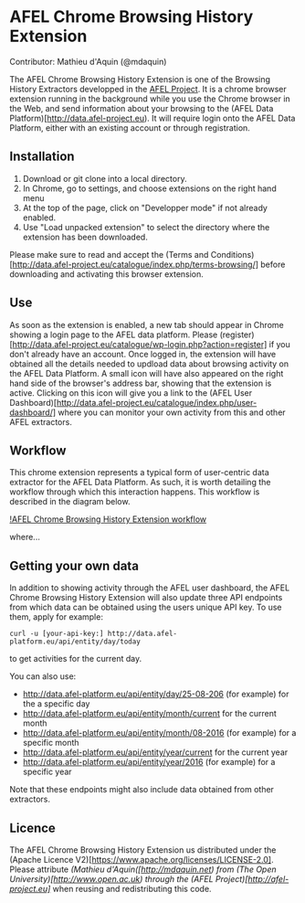 # AFEL Chrome Browsing History Extension
Contributor: Mathieu d'Aquin (@mdaquin)

The AFEL Chrome Browsing History Extension is one of the Browsing History Extractors developped in the [AFEL Project](http://afel-project.eu). It is a chrome browser extension running in the background while you use the Chrome browser in the Web, and send information about your browsing to the (AFEL Data Platform)[http://data.afel-project.eu). It will require login onto the AFEL Data Platform, either with an existing account or through registration.


## Installation 

1. Download or git clone into a local directory. 
2. In Chrome, go to settings, and choose extensions on the right hand menu
3. At the top of the page, click on "Developper mode" if not already enabled. 
4. Use "Load unpacked extension" to select the directory where the extension has been downloaded.

Please make sure to read and accept the (Terms and Conditions)[http://data.afel-project.eu/catalogue/index.php/terms-browsing/] before downloading and activating this browser extension.

## Use
As soon as the extension is enabled, a new tab should appear in Chrome showing a login page to the AFEL data platform. Please (register)[http://data.afel-project.eu/catalogue/wp-login.php?action=register] if you don't already have an account. Once logged in, the extension will have obtained all the details needed to updload data about browsing activity on the AFEL Data Platform. A small icon will have also appeared on the right hand side of the browser's address bar, showing that the extension is active. Clicking on this icon will give you a link to the (AFEL User Dashboard)[http://data.afel-project.eu/catalogue/index.php/user-dashboard/] where you can monitor your own activity from this and other AFEL extractors.


## Workflow

This chrome extension represents a typical form of user-centric data extractor for the AFEL Data Platform. As such, it is worth detailing the workflow through which this interaction happens. This workflow is described in the diagram below.

[!AFEL Chrome Browsing History Extension workflow](workflow.png "AFEL Chrome Browsing History Extension")

where...


## Getting your own data
In addition to showing activity through the AFEL user dashboard, the AFEL Chrome Browsing History Extension will also update three API endpoints from which data can be obtained using the users unique API key. To use them, apply for example:

`curl -u [your-api-key:] http://data.afel-platform.eu/api/entity/day/today`

to get activities for the current day. 

You can also use:
- http://data.afel-platform.eu/api/entity/day/25-08-206 (for example) for the a specific day
- http://data.afel-platform.eu/api/entity/month/current for the current month
- http://data.afel-platform.eu/api/entity/month/08-2016 (for example) for a specific month
- http://data.afel-platform.eu/api/entity/year/current for the current year
- http://data.afel-platform.eu/api/entity/year/2016 (for example) for a specific year


Note that these endpoints might also include data obtained from other extractors.


## Licence 
The AFEL Chrome Browsing History Extension us distributed under the (Apache Licence V2)[https://www.apache.org/licenses/LICENSE-2.0]. Please attribute *(Mathieu d'Aquin([http://mdaquin.net) from (The Open University)[http://www.open.ac.uk) through the (AFEL Project)[http://afel-project.eu]* when reusing and redistributing this code.